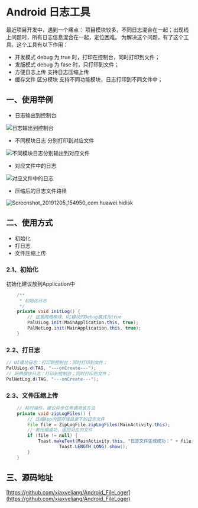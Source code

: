 # Android 日志工具

最近项目开发中，遇到一个痛点：
项目模块较多，不同日志混合在一起；出现线上问题时，所有日志信息混合在一起，定位困难。
为解决这个问题，有了这个工具。这个工具有以下作用：

+ 开发模式
debug 为 true 时，打印在控制台，同时打印到文件；
+ 发版模式
debug 为 fase 时，只打印到文件；
+ 方便日志上传
支持日志压缩上传
+ 缓存文件 区分模块
支持不同功能模块，日志打印到不同文件中；

## 一、使用举例

+ 日志输出到控制台

![日志输出到控制台](https://raw.githubusercontent.com/xiaxveliang/StoryImage/master/小书匠/QQ20191205-154846.png)

+ 不同模块日志 分别打印到对应文件

![不同模块日志分别输出到对应文件](https://raw.githubusercontent.com/xiaxveliang/StoryImage/master/小书匠/QQ20191205-155239.png)

+ 对应文件中的日志

![对应文件中的日志](https://raw.githubusercontent.com/xiaxveliang/StoryImage/master/小书匠/QQ20191205-155253.png)

+ 压缩后的日志文件路径

![Screenshot_20191205_154950_com.huawei.hidisk](https://raw.githubusercontent.com/xiaxveliang/StoryImage/master/小书匠/Screenshot_20191205_154950_com.huawei.hidisk.jpg)


## 二、使用方式


+ 初始化
+ 打日志
+ 文件压缩上传


### 2.1、初始化

初始化建议放到Application中

``` java
    /**
     * 初始化日志
     */
    private void initLog() {
		// 这里网络模块、UI模块的Debug模式为true
        PalUiLog.init(MainApplication.this, true);
        PalNetLog.init(MainApplication.this, true);
    }
```

### 2.2、打日志


``` java
// UI模块日志：打印到控制台；同时打印到文件；
PalUiLog.d(TAG, "---onCreate---");
// 网络模块日志：打印到控制台；同时打印到文件；
PalNetLog.d(TAG, "---onCreate---");
```

### 2.3、文件压缩上传


``` java
	// 耗时操作，建议异步任务调用该方法
    private void zipLogFiles() {
		// 压缩App内部存储目录下的日志文件
        File file = ZipLogFile.zipLogFiles(MainActivity.this);
		// 若压缩成功，返回对应的文件
        if (file != null) {
            Toast.makeText(MainActivity.this, "日志文件生成成功：" + file.getAbsolutePath(),
                    Toast.LENGTH_LONG).show();
        }
    }
```

## 三、源码地址

[https://github.com/xiaxveliang/Android_FileLoger](https://github.com/xiaxveliang/Android_FileLoger)




